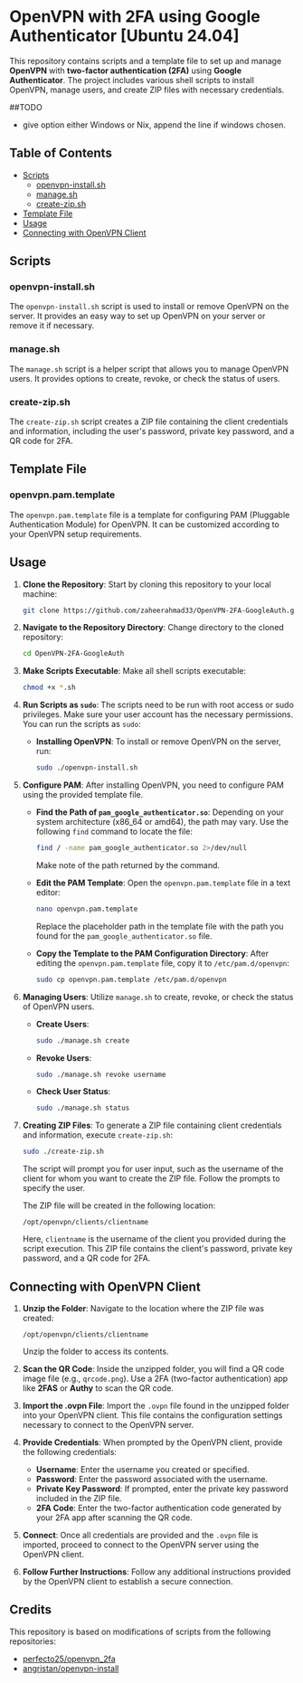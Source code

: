 # OpenVPN with 2FA using Google Authenticator [Ubuntu 24.04]

This repository contains scripts and a template file to set up and manage **OpenVPN** with **two-factor authentication (2FA)** using **Google Authenticator**. The project includes various shell scripts to install OpenVPN, manage users, and create ZIP files with necessary credentials.

##TODO
- give option either Windows or Nix, append the line if windows chosen.

## Table of Contents

- [Scripts](#scripts)
  - [openvpn-install.sh](#openvpn-installsh)
  - [manage.sh](#managesh)
  - [create-zip.sh](#create-zipsh)
- [Template File](#template-file)
- [Usage](#usage)
- [Connecting with OpenVPN Client](#connecting-with-openvpn-client)

## Scripts

### openvpn-install.sh

The `openvpn-install.sh` script is used to install or remove OpenVPN on the server. It provides an easy way to set up OpenVPN on your server or remove it if necessary.

### manage.sh

The `manage.sh` script is a helper script that allows you to manage OpenVPN users. It provides options to create, revoke, or check the status of users.

### create-zip.sh

The `create-zip.sh` script creates a ZIP file containing the client credentials and information, including the user's password, private key password, and a QR code for 2FA.

## Template File

### openvpn.pam.template

The `openvpn.pam.template` file is a template for configuring PAM (Pluggable Authentication Module) for OpenVPN. It can be customized according to your OpenVPN setup requirements.

## Usage

1. **Clone the Repository**: Start by cloning this repository to your local machine:

    ```bash
    git clone https://github.com/zaheerahmad33/OpenVPN-2FA-GoogleAuth.git
    ```

2. **Navigate to the Repository Directory**: Change directory to the cloned repository:

    ```bash
    cd OpenVPN-2FA-GoogleAuth
    ```

3. **Make Scripts Executable**: Make all shell scripts executable:

    ```bash
    chmod +x *.sh
    ```

4. **Run Scripts as `sudo`**: The scripts need to be run with root access or sudo privileges. Make sure your user account has the necessary permissions. You can run the scripts as `sudo`:

    - **Installing OpenVPN**: To install or remove OpenVPN on the server, run:

        ```bash
        sudo ./openvpn-install.sh
        ```

5. **Configure PAM**: After installing OpenVPN, you need to configure PAM using the provided template file.

    - **Find the Path of `pam_google_authenticator.so`**: Depending on your system architecture (x86_64 or amd64), the path may vary. Use the following `find` command to locate the file:

        ```bash
        find / -name pam_google_authenticator.so 2>/dev/null
        ```

        Make note of the path returned by the command.

    - **Edit the PAM Template**: Open the `openvpn.pam.template` file in a text editor:

        ```bash
        nano openvpn.pam.template
        ```

        Replace the placeholder path in the template file with the path you found for the `pam_google_authenticator.so` file.

    - **Copy the Template to the PAM Configuration Directory**: After editing the `openvpn.pam.template` file, copy it to `/etc/pam.d/openvpn`:

        ```bash
        sudo cp openvpn.pam.template /etc/pam.d/openvpn
        ```

6. **Managing Users**: Utilize `manage.sh` to create, revoke, or check the status of OpenVPN users.

    - **Create Users**: 

        ```bash
        sudo ./manage.sh create
        ```

    - **Revoke Users**:

        ```bash
        sudo ./manage.sh revoke username
        ```

    - **Check User Status**:

        ```bash
        sudo ./manage.sh status
        ```

7. **Creating ZIP Files**: To generate a ZIP file containing client credentials and information, execute `create-zip.sh`:

    ```bash
    sudo ./create-zip.sh
    ```

    The script will prompt you for user input, such as the username of the client for whom you want to create the ZIP file. Follow the prompts to specify the user.

    The ZIP file will be created in the following location:

    ```plaintext
    /opt/openvpn/clients/clientname
    ```

    Here, `clientname` is the username of the client you provided during the script execution. This ZIP file contains the client's password, private key password, and a QR code for 2FA.


## Connecting with OpenVPN Client

1. **Unzip the Folder**: Navigate to the location where the ZIP file was created:

    ```plaintext
    /opt/openvpn/clients/clientname
    ```

    Unzip the folder to access its contents.

2. **Scan the QR Code**: Inside the unzipped folder, you will find a QR code image file (e.g., `qrcode.png`). Use a 2FA (two-factor authentication) app like **2FAS** or **Authy** to scan the QR code.

3. **Import the .ovpn File**: Import the `.ovpn` file found in the unzipped folder into your OpenVPN client. This file contains the configuration settings necessary to connect to the OpenVPN server.

4. **Provide Credentials**: When prompted by the OpenVPN client, provide the following credentials:

    - **Username**: Enter the username you created or specified.
    - **Password**: Enter the password associated with the username.
    - **Private Key Password**: If prompted, enter the private key password included in the ZIP file.
    - **2FA Code**: Enter the two-factor authentication code generated by your 2FA app after scanning the QR code.

5. **Connect**: Once all credentials are provided and the `.ovpn` file is imported, proceed to connect to the OpenVPN server using the OpenVPN client.

6. **Follow Further Instructions**: Follow any additional instructions provided by the OpenVPN client to establish a secure connection.

## Credits

This repository is based on modifications of scripts from the following repositories:

- [perfecto25/openvpn_2fa](https://github.com/perfecto25/openvpn_2fa)
- [angristan/openvpn-install](https://github.com/angristan/openvpn-install)

